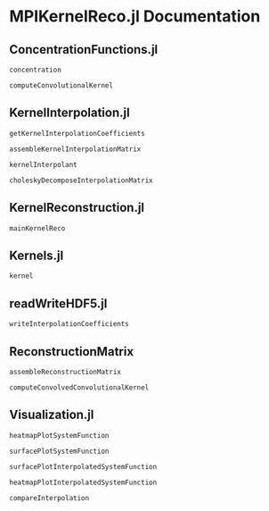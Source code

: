 # MPIKernelReco.jl Documentation


## ConcentrationFunctions.jl
```@docs
concentration
```

```@docs
computeConvolutionalKernel
```

## KernelInterpolation.jl
```@docs
getKernelInterpolationCoefficients
```

```@docs
assembleKernelInterpolationMatrix
```

```@docs
kernelInterpolant
```

```@docs
choleskyDecomposeInterpolationMatrix
```

## KernelReconstruction.jl
```@docs
mainKernelReco
```

## Kernels.jl
```@docs
kernel
```

## readWriteHDF5.jl
```@docs
writeInterpolationCoefficients
```

## ReconstructionMatrix
```@docs
assembleReconstructionMatrix
```

```@docs
computeConvolvedConvolutionalKernel
```

## Visualization.jl
```@docs
heatmapPlotSystemFunction
```

```@docs
surfacePlotSystemFunction
```

```@docs
surfacePlotInterpolatedSystemFunction
```

```@docs
heatmapPlotInterpolatedSystemFunction
```

```@docs
compareInterpolation
```
